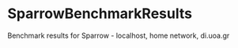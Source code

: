 SparrowBenchmarkResults
=======================

Benchmark results for Sparrow - localhost, home network, di.uoa.gr
